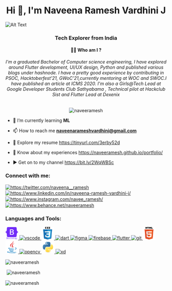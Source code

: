 
<h1 align="center">Hi 👋, I'm Naveena Ramesh Vardhini J</h1> 

![Alt Text](https://user-images.githubusercontent.com/54928117/129188635-886d88fa-7dbb-4beb-97bb-fb02f0a99ec0.gif)



<h3 align="center">Tech Explorer from India</h3>
<h4 align="center">👨‍💻 Who am I ?</h3>
<h6 align="center">
 I'm a graduated Bachelor of Computer science engineering, I have explored around Flutter development, UI/UX design, Python and published various blogs under hashnode.
I have a pretty good experience by contributing in PSOC, Hacktoberfest'21, GWoC'21,currently mentoring at WOC and SWOC.I have published an article at ICMS 2020.
I'm also a Girls@Tech Lead at Google Developer Students Club Sathyabama , Technical pilot at Hackclub Sist and Flutter Lead at Dexenix
</h6>


<p align="center"> <img src="https://komarev.com/ghpvc/?username=naveeramesh&label=Profile%20views&color=0e75b6&style=flat" alt="naveeramesh" /> </p>



- 🌱 I’m currently learning **ML**

- 📫 How to reach me **naveenarameshvardhini@gmail.com**

- 📑 Explore my resume https://tinyurl.com/3erby52d

- 📄 Know about my experiences https://naveeramesh.github.io/portfolio/

- ▶️ Get on to my channel https://bit.ly/2WqWBSc
<h3 align="left">Connect with me:</h3>
<p align="left">
<a href="https://twitter.com/https://twitter.com/naveena__ramesh" target="blank"><img align="center" src="https://raw.githubusercontent.com/rahuldkjain/github-profile-readme-generator/master/src/images/icons/Social/twitter.svg" alt="https://twitter.com/naveena__ramesh" height="30" width="40" /></a>
<a href="https://www.linkedin.com/in/naveena-ramesh-vardhini-j/" target="blank"><img align="center" src="https://raw.githubusercontent.com/rahuldkjain/github-profile-readme-generator/master/src/images/icons/Social/linked-in-alt.svg" alt="https://www.linkedin.com/in/naveena-ramesh-vardhini-j/" height="30" width="40" /></a>
<a href="https://instagram.com/https://www.instagram.com/navee_techz/" target="blank"><img align="center" src="https://raw.githubusercontent.com/rahuldkjain/github-profile-readme-generator/master/src/images/icons/Social/instagram.svg" alt="https://www.instagram.com/navee_ramesh/" height="30" width="40" /></a>
<a href="https://www.behance.net/https://www.behance.net/naveeramesh" target="blank"><img align="center" src="https://raw.githubusercontent.com/rahuldkjain/github-profile-readme-generator/master/src/images/icons/Social/behance.svg" alt="https://www.behance.net/naveeramesh" height="30" width="40" /></a>
</p>

<h3 align="left">Languages and Tools:</h3>
<p align="left"> <a href="https://getbootstrap.com" target="_blank"> <img src="https://raw.githubusercontent.com/devicons/devicon/master/icons/bootstrap/bootstrap-plain-wordmark.svg" alt="bootstrap" width="40" height="40"/> </a> <a href="https://getbootstrap.com" target="_blank"> <img src="https://image.flaticon.com/icons/png/128/906/906324.png" alt="vscode" width="40" height="40"/> </a><a href="https://www.w3schools.com/css/" target="_blank"> <img src="https://raw.githubusercontent.com/devicons/devicon/master/icons/css3/css3-original-wordmark.svg" alt="css3" width="40" height="40"/> </a> <a href="https://dart.dev" target="_blank"> <img src="https://www.vectorlogo.zone/logos/dartlang/dartlang-icon.svg" alt="dart" width="40" height="40"/> </a> </a> <a href="https://www.figma.com/" target="_blank"> <img src="https://www.vectorlogo.zone/logos/figma/figma-icon.svg" alt="figma" width="40" height="40"/> </a> <a href="https://firebase.google.com/" target="_blank"> <img src="https://www.vectorlogo.zone/logos/firebase/firebase-icon.svg" alt="firebase" width="40" height="40"/> </a> <a href="https://flutter.dev" target="_blank"> <img src="https://www.vectorlogo.zone/logos/flutterio/flutterio-icon.svg" alt="flutter" width="40" height="40"/> </a> <a href="https://git-scm.com/" target="_blank"> <img src="https://www.vectorlogo.zone/logos/git-scm/git-scm-icon.svg" alt="git" width="40" height="40"/> </a> <a href="https://www.w3.org/html/" target="_blank"> <img src="https://raw.githubusercontent.com/devicons/devicon/master/icons/html5/html5-original-wordmark.svg" alt="html5" width="40" height="40"/> </a> <a href="https://www.java.com" target="_blank"> <img src="https://raw.githubusercontent.com/devicons/devicon/master/icons/java/java-original.svg" alt="java" width="40" height="40"/> </a><a href="https://opencv.org/" target="_blank"> <img src="https://www.vectorlogo.zone/logos/opencv/opencv-icon.svg" alt="opencv" width="40" height="40"/> </a> <a href="https://www.python.org" target="_blank"> <img src="https://raw.githubusercontent.com/devicons/devicon/master/icons/python/python-original.svg" alt="python" width="40" height="40"/> </a> <a href="https://www.adobe.com/products/xd.html" target="_blank"> <img src="https://cdn.worldvectorlogo.com/logos/adobe-xd.svg" alt="xd" width="40" height="40"/> </a> </p>

<p><img align="center" src="https://github-readme-stats.vercel.app/api/top-langs?username=naveeramesh&show_icons=true&locale=en&layout=compact" alt="naveeramesh" /></p>

<p>&nbsp;<img align="center" src="https://github-readme-stats.vercel.app/api?username=naveeramesh&show_icons=true&locale=en" alt="naveeramesh" /></p>

<p><img align="center" src="https://github-readme-streak-stats.herokuapp.com/?user=naveeramesh&" alt="naveeramesh" /></p>
